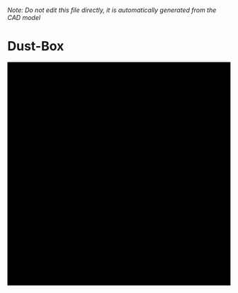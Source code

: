###### Note: Do not edit this file directly, it is automatically generated from the CAD model

# Dust-Box

![](/project.svg)

